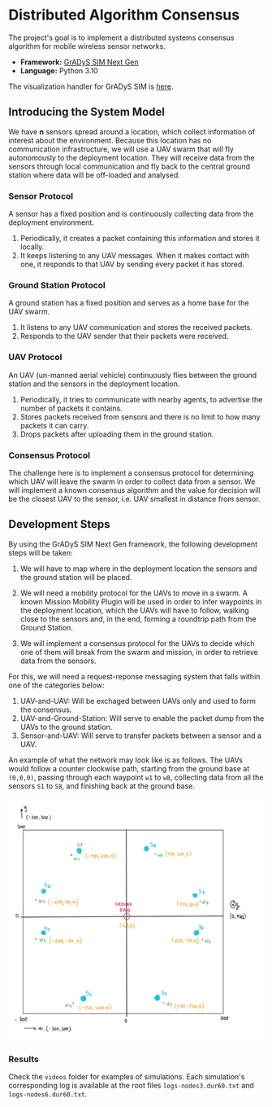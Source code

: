 # Distributed Algorithm Consensus

The project's goal is to implement a distributed systems consensus algorithm for mobile wireless sensor networks.

- **Framework:** [GrADyS SIM Next Gen](https://project-gradys.github.io/gradys-sim-nextgen/)
- **Language:** Python 3.10

The visualization handler for GrADyS SIM is [here](https://project-gradys.github.io/gradys-sim-nextgen-visualization/).

## Introducing the System Model

We have **n** sensors spread around a location, which collect information of interest about the environment. Because this location has no communication infrastructure, we will use a UAV swarm that will fly autonomously to the deployment location. They will receive data from the sensors through local communication and fly back to the central ground station where data will be off-loaded and analysed.

### Sensor Protocol

A sensor has a fixed position and is continuously collecting data from the deployment environment.

1) Periodically, it creates a packet containing this information and stores it locally.
2) It keeps listening to any UAV messages. When it makes contact with one, it responds to that UAV by sending every packet it has stored.

### Ground Station Protocol

A ground station has a fixed position and serves as a home base for the UAV swarm.

1) It listens to any UAV communication and stores the received packets.
2) Responds to the UAV sender that their packets were received.

### UAV Protocol

An UAV (un-manned aerial vehicle) continuously flies between the ground station and the sensors in the deployment location.

1) Periodically, it tries to communicate with nearby agents, to advertise the number of packets it contains.
2) Stores packets received from sensors and there is no limit to how many packets it can carry.
3) Drops packets after uploading them in the ground station.

### Consensus Protocol

The challenge here is to implement a consensus protocol for determining which UAV will leave the swarm in order to collect data from a sensor. We will implement a known consensus algorithm and the value for decision will be the closest UAV to the sensor, i.e. UAV smallest in distance from sensor.

## Development Steps

By using the GrADyS SIM Next Gen framework, the following development steps will be taken:

1) We will have to map where in the deployment location the sensors and the ground station will be placed.

2) We will need a mobility protocol for the UAVs to move in a swarm. A known Mission Mobility Plugin will be used in order to infer waypoints in the deployment location, which the UAVs will have to follow, walking close to the sensors and, in the end, forming a roundtrip path from the Ground Station.

3) We will implement a consensus protocol for the UAVs to decide which one of them will break from the swarm and mission, in order to retrieve data from the sensors.

For this, we will need a request-reponse messaging system that falls within one of the categories below:

1) UAV-and-UAV: Will be exchaged between UAVs only and used to form the consensus.
2) UAV-and-Ground-Station: Will serve to enable the packet dump from the UAVs to the ground station.
3) Sensor-and-UAV: Will serve to transfer packets between a sensor and a UAV.

An example of what the network may look like is as follows. The UAVs would follow a counter clockwise path, starting from the ground base at `(0,0,0)`, passing through each waypoint `w1` to `w8`, collecting data from all the sensors `S1` to `S8`, and finishing back at the ground base.

![network](coords.jpg)

### Results

Check the `videos` folder for examples of simulations. Each simulation's corresponding log is available at the root files `logs-nodes3.dur60.txt` and `logs-nodes6.dur60.txt`.